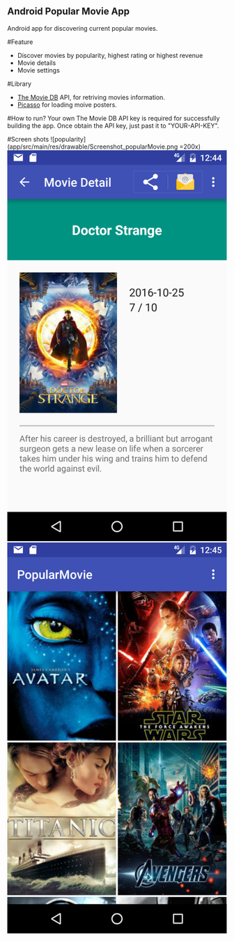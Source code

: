 ## Android Popular Movie App
Android app for discovering current popular movies.

#Feature
* Discover movies by popularity, highest rating or highest revenue
* Movie details
* Movie settings

#Library
* [The Movie DB](https://www.themoviedb.org/documentation/api) API, for retriving movies information.
* [Picasso](http://square.github.io/picasso/) for loading moive posters.

#How to run?
Your own The Movie DB API key is required for successfully building the app. Once obtain the API key, just past it to "YOUR-API-KEY".

#Screen shots
![popularity](app/src/main/res/drawable/Screenshot_popularMovie.png =200x)
![movieDetail](app/src/main/res/drawable/Screenshot_movieDetail.png)
![revenue](app/src/main/res/drawable/Screenshot_revenue.png)


